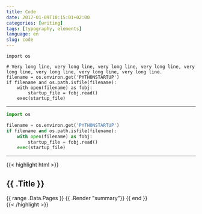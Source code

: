 ```yaml
---
title: Code
date: 2017-01-09T10:15:01+02:00
categories: [writing]
tags: [typography, elements]
language: en
slug: code
---
```


```
import os

# Very long line, very long line, very long line, very long line, very long line, very long line, very long line, very long line.
filename = os.environ.get('PYTHONSTARTUP')
if filename and os.path.isfile(filename):
    with open(filename) as fobj:
        startup_file = fobj.read()
    exec(startup_file)
```

---

```python
import os

filename = os.environ.get('PYTHONSTARTUP')
if filename and os.path.isfile(filename):
    with open(filename) as fobj:
        startup_file = fobj.read()
    exec(startup_file)
```

---

{{< highlight html >}}
<section id="main">
    <div>
        <h1 id="title">{{ .Title }}</h1>
        {{ range .Data.Pages }}
            {{ .Render "summary"}}
        {{ end }}
    </div>
</section>
{{< /highlight >}}
